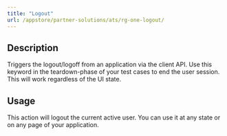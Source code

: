 ```yaml
---
title: "Logout"
url: /appstore/partner-solutions/ats/rg-one-logout/
---
```


## Description

Triggers the logout/logoff from an application via the client API.
Use this keyword in the teardown-phase of your test cases to end the user session.
This will work regardless of the UI state.

## Usage

This action will logout the current active user. You can use it at any state or on any page of your application.

